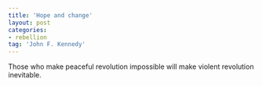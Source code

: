 ```yaml
---
title: 'Hope and change'
layout: post
categories:
- rebellion
tag: 'John F. Kennedy'
---
```


Those who make peaceful revolution impossible will make violent revolution inevitable.